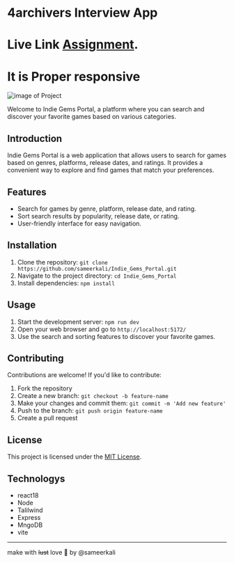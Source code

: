 # 4archivers Interview App

# Live Link  [Assignment](https://interview-tawny.vercel.app/).

# It is Proper responsive
<img src="https://photos.app.goo.gl/TZWmZwZSMpK1W3QM8" alt="image of Project" width="auto" height="auto">


Welcome to Indie Gems Portal, a platform where you can search and discover your favorite games based on various categories.



## Introduction

Indie Gems Portal is a web application that allows users to search for games based on genres, platforms, release dates, and ratings. It provides a convenient way to explore and find games that match your preferences.

## Features

- Search for games by genre, platform, release date, and rating.
- Sort search results by popularity, release date, or rating.
- User-friendly interface for easy navigation.

## Installation

1. Clone the repository: `git clone https://github.com/sameerkali/Indie_Gems_Portal.git`
2. Navigate to the project directory: `cd Indie_Gems_Portal`
3. Install dependencies: `npm install`

## Usage

1. Start the development server: `npm run dev`
2. Open your web browser and go to `http://localhost:5172/`
3. Use the search and sorting features to discover your favorite games.

## Contributing

Contributions are welcome! If you'd like to contribute:
1. Fork the repository
2. Create a new branch: `git checkout -b feature-name`
3. Make your changes and commit them: `git commit -m 'Add new feature'`
4. Push to the branch: `git push origin feature-name`
5. Create a pull request

## License

This project is licensed under the [MIT License](LICENSE).

## Technologys
* react18
* Node
* Talilwind
* Express
* MngoDB
* vite
---
make with ~~lust~~ love 💖 by @sameerkali
    
